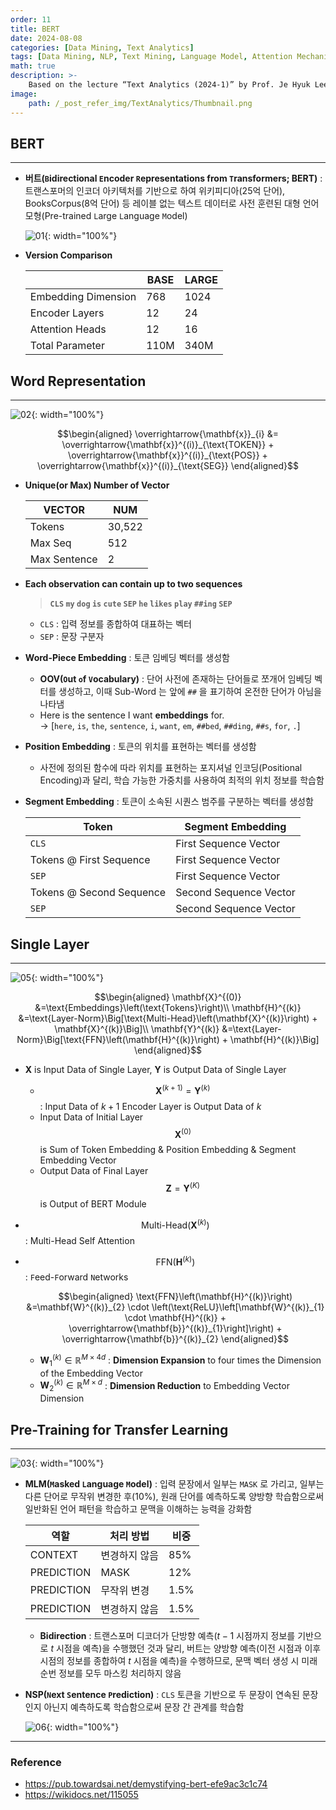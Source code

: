 ```yaml
---
order: 11
title: BERT
date: 2024-08-08
categories: [Data Mining, Text Analytics]
tags: [Data Mining, NLP, Text Mining, Language Model, Attention Mechanism]
math: true
description: >-
    Based on the lecture “Text Analytics (2024-1)” by Prof. Je Hyuk Lee, Dept. of Data Science, The Grad. School, Kookmin Univ.
image:
    path: /_post_refer_img/TextAnalytics/Thumbnail.png
---
```


## BERT
-----

- **버트(`B`idirectional `E`ncoder `R`epresentations from `T`ransformers; BERT)** : 트랜스포머의 인코더 아키텍처를 기반으로 하여 위키피디아(25억 단어), BooksCorpus(8억 단어) 등 레이블 없는 텍스트 데이터로 사전 훈련된 대형 언어 모형(Pre-trained `L`arge `L`anguage `M`odel)

    ![01](/_post_refer_img/TextAnalytics/11-01.png){: width="100%"}

- **Version Comparison**

    | | BASE | LARGE |
    |---|---|---|
    | Embedding Dimension | 768	| 1024 |
    | Encoder Layers | 12 | 24 |
    | Attention Heads | 12 | 16 |
    | Total Parameter | 110M | 340M |

## Word Representation
-----

![02](/_post_refer_img/TextAnalytics/11-02.jpg){: width="100%"}

$$\begin{aligned}
\overrightarrow{\mathbf{x}}_{i}
&= \overrightarrow{\mathbf{x}}^{(i)}_{\text{TOKEN}} + \overrightarrow{\mathbf{x}}^{(i)}_{\text{POS}} + \overrightarrow{\mathbf{x}}^{(i)}_{\text{SEG}}
\end{aligned}$$

- **Unique(or Max) Number of Vector**

    | VECTOR | NUM |
    |---|---|
    | Tokens | 30,522 |
    | Max Seq | 512 |
    | Max Sentence | 2 |

- **Each observation can contain up to two sequences**

    > **`CLS` `my` `dog` `is` `cute` `SEP` `he` `likes` `play` `##ing` `SEP`**

    - `CLS` : 입력 정보를 종합하여 대표하는 벡터
    - `SEP` : 문장 구분자

- **Word-Piece Embedding** : 토큰 임베딩 벡터를 생성함
    - **OOV(`O`ut `o`f `V`ocabulary)** : 단어 사전에 존재하는 단어들로 쪼개어 임베딩 벡터를 생성하고, 이때 Sub-Word 는 앞에 `##` 을 표기하여 온전한 단어가 아님을 나타냄
    - Here is the sentence I want **embeddings** for. <br> → [`here`, `is`, `the`, `sentence`, `i`, `want`, `em`, `##bed`, `##ding`, `##s`, `for`, `.`]

- **Position Embedding** : 토큰의 위치를 표현하는 벡터를 생성함
    - 사전에 정의된 함수에 따라 위치를 표현하는 포지셔널 인코딩(Positional Encoding)과 달리, 학습 가능한 가중치를 사용하여 최적의 위치 정보를 학습함

- **Segment Embedding** : 토큰이 소속된 시퀀스 범주를 구분하는 벡터를 생성함

    | Token | Segment Embedding |
    |---|---|
    | `CLS` | First Sequence Vector |
    | Tokens @ First Sequence | First Sequence Vector |
    | `SEP` | First Sequence Vector |
    | Tokens @ Second Sequence | Second Sequence Vector |
    | `SEP` | Second Sequence Vector |

## Single Layer
-----

![05](/_post_refer_img/TextAnalytics/11-05.png){: width="100%"}

$$\begin{aligned}
\mathbf{X}^{(0)}
&=\text{Embeddings}\left(\text{Tokens}\right)\\
\mathbf{H}^{(k)}
&=\text{Layer-Norm}\Big[\text{Multi-Head}\left(\mathbf{X}^{(k)}\right) + \mathbf{X}^{(k)}\Big]\\
\mathbf{Y}^{(k)}
&=\text{Layer-Norm}\Big[\text{FFN}\left(\mathbf{H}^{(k)}\right) + \mathbf{H}^{(k)}\Big]
\end{aligned}$$

- $\mathbf{X}$ is Input Data of Single Layer, $\mathbf{Y}$ is Output Data of Single Layer
    - $$\mathbf{X}^{(k+1)}=\mathbf{Y}^{(k)}$$ : Input Data of $k+1$ Encoder Layer is Output Data of $k$
    - Input Data of Initial Layer $$\mathbf{X}^{(0)}$$ is Sum of Token Embedding & Position Embedding & Segment Embedding Vector
    - Output Data of Final Layer $$\mathbf{Z}=\mathbf{Y}^{(K)}$$ is Output of BERT Module

- $$\text{Multi-Head}\left(\mathbf{X}^{(k)}\right)$$ : Multi-Head Self Attention

- $$\text{FFN}\left(\mathbf{H}^{(k)}\right)$$ : `F`eed-`F`orward `N`etworks

    $$\begin{aligned}
    \text{FFN}\left(\mathbf{H}^{(k)}\right)
    &=\mathbf{W}^{(k)}_{2} \cdot \left(\text{ReLU}\left[\mathbf{W}^{(k)}_{1} \cdot \mathbf{H}^{(k)} + \overrightarrow{\mathbf{b}}^{(k)}_{1}\right]\right) + \overrightarrow{\mathbf{b}}^{(k)}_{2}
    \end{aligned}$$

    - $\mathbf{W}^{(k)}_{1} \in \mathbb{R}^{M \times 4d}$ : **Dimension Expansion** to four times the Dimension of the Embedding Vector
    - $\mathbf{W}^{(k)}_{2} \in \mathbb{R}^{M \times d}$ : **Dimension Reduction** to Embedding Vector Dimension

## Pre-Training for Transfer Learning
-----

![03](/_post_refer_img/TextAnalytics/11-03.jpg){: width="100%"}

- **MLM(`M`asked `L`anguage `M`odel)** : 입력 문장에서 일부는 `MASK` 로 가리고, 일부는 다른 단어로 무작위 변경한 후(10%), 원래 단어를 예측하도록 양방향 학습함으로써 일반화된 언어 패턴을 학습하고 문맥을 이해하는 능력을 강화함

    | 역할 | 처리 방법 | 비중 |
    |---|---|---|
    | CONTEXT | 변경하지 않음 | 85% |
    | PREDICTION | MASK | 12% |
    | PREDICTION |무작위 변경 | 1.5% |
    | PREDICTION | 변경하지 않음 | 1.5% |

    - **Bidirection** : 트랜스포머 디코더가 단방향 예측($t-1$ 시점까지 정보를 기반으로 $t$ 시점을 예측)을 수행했던 것과 달리, 버트는 양방향 예측(이전 시점과 이후 시점의 정보를 종합하여 $t$ 시점을 예측)을 수행하므로, 문맥 벡터 생성 시 미래 순번 정보를 모두 마스킹 처리하지 않음

- **NSP(`N`ext `S`entence `P`rediction)** : `CLS` 토큰을 기반으로 두 문장이 연속된 문장인지 아닌지 예측하도록 학습함으로써 문장 간 관계를 학습함

    ![06](/_post_refer_img/TextAnalytics/11-06.jpg){: width="100%"}

-----

### Reference

- https://pub.towardsai.net/demystifying-bert-efe9ac3c1c74
- https://wikidocs.net/115055